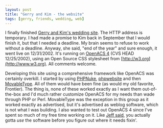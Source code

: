 ```yaml
---
layout: post
title: "Gerry and Kim - the website"
tags: [gerry, friends, wedding, web]
---
```


I finally finished [Gerry and Kim's wedding site](http://cherayil.kurup.org). The HTTP address is temporary. I had made a promise to Kim back in September that I would finish it, but that I needed a deadline. My brain seems to refuse to work without a deadline. Anyway, she said, "end of the year" and sure enough, it went live on 12/31/2002. It's running on [OpenACS 4](http://openacs.org) (CVS HEAD 12/25/2002), using an Open Source CSS stylesheet from [http://w3.org](http://www.w3.org). All comments welcome.

Developing this site using a comprehensive framework like OpenACS was certainly overkill. I started by using [PHPNuke](http://www.phpnuke.org/), [phpwebsite](http://phpwebsite.appstate.edu/) and then [MovableType](http://www.movabletype.org/). All of them would have been fine (as would my old favorite, Frontier). The thing is, none of these worked exactly as I want them out-of-the-box and I'd much rather customize OpenACS for my needs than wade through PHP or Perl. MovableType was the exception in this group as it worked exactly as advertised, but it's advertised as weblog software, which is not what I was building. I also wanted to test out OpenACS 4 since I've spent so much of my free time working on it. Like [Jeff said](http://xarg.net/blog/one-entry?entry%5fid=19296), you actually gotta _use_ the software before you figure out where it needs fixin'.
